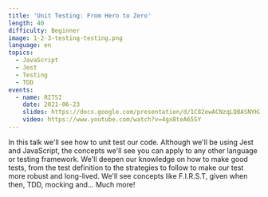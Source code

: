 ```yaml
---
title: 'Unit Testing: From Hero to Zero'
length: 40
difficulty: Beginner
image: 1-2-3-testing-testing.png
language: en
topics:
  - JavaScript
  - Jest
  - Testing
  - TDD
events:
  - name: RITSI
    date: 2021-06-23
    slides: https://docs.google.com/presentation/d/1C82ewACNzqLQBASNYH2DItftTgKSjmdSoanmaMvagzU/edit?usp=sharing
    video: https://www.youtube.com/watch?v=4gx8teA65SY
---
```


In this talk we'll see how to unit test our code. Although we'll be using Jest and JavaScript, the concepts we'll see you can apply to any other language or testing framework. We'll deepen our knowledge on how to make good tests, from the test definition to the strategies to follow to make our test more robust and long-lived. We'll see concepts like F.I.R.S.T, given when then, TDD, mocking and... Much more!
